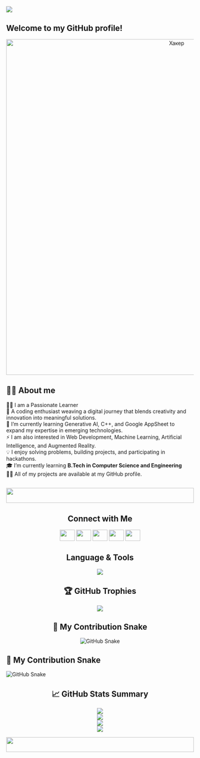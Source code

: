 <h1>
  <img src="https://readme-typing-svg.herokuapp.com/?font=FiraCode&size=35&lines=Hi+I'm+Sarang+Gole!+👋" />
</h1>

## Welcome to my GitHub profile! 
<div align="center">
  <img src="https://github.com/user-attachments/assets/24c288ad-ac07-48ed-9caf-f6331a872611" alt="Хакер" width="900">
</div>



## 🧑🏻 About me

👨‍💻 I am a Passionate Learner  
🚀 A coding enthusiast weaving a digital journey that blends creativity and innovation into meaningful solutions.  
🌱 I’m currently learning Generative AI, C++, and Google AppSheet to expand my expertise in emerging technologies.  
⚡ I am also interested in Web Development, Machine Learning, Artificial Intelligence, and Augmented Reality.  
💡 I enjoy solving problems, building projects, and participating in hackathons.  
🎓 I’m currently learning **B.Tech in Computer Science and Engineering**  
👨‍💻 All of my projects are available at my GitHub profile.

<h2>
  <img src="https://i.imgur.com/dBaSKWF.gif" height="40" width="100%">
</h2>

<div align="center">
<h2>Connect with Me</h2> 
<p align="center">
<a href="https://twitter.com/SarangGole22017?t=p-hDi-hdKwjkgT0GRr8rbg&s=09" target="blank"><img src="https://raw.githubusercontent.com/rahuldkjain/github-profile-readme-generator/master/src/images/icons/Social/twitter.svg" height="30" width="40" /></a>
<a href="https://www.linkedin.com/in/sarang-gole-43042831b" target="blank"><img src="https://raw.githubusercontent.com/rahuldkjain/github-profile-readme-generator/master/src/images/icons/Social/linked-in-alt.svg" height="30" width="40" /></a>
<a href="https://www.instagram.com/saranggole9106/profilecard/?igsh=MXNlZTlmOGcxdGpoNw==" target="blank"><img src="https://raw.githubusercontent.com/rahuldkjain/github-profile-readme-generator/master/src/images/icons/Social/instagram.svg" height="30" width="40" /></a>
<a href="https://youtube.com/@saranggole1947?feature=shared" target="blank"><img src="https://raw.githubusercontent.com/rahuldkjain/github-profile-readme-generator/master/src/images/icons/Social/youtube.svg" height="30" width="40" /></a>
<a href="https://www.snapchat.com/add/saranggole2024?share_id=1dhyD40quz4&locale=en-IN" target="blank"><img src="https://raw.githubusercontent.com/rahuldkjain/github-profile-readme-generator/master/src/images/icons/Social/snapchat.svg" height="30" width="40" /></a>  
</p>
</div>

<div align="center">
<h2>Language & Tools</h2> 
<p align="center">
  <a href="https://skillicons.dev">
    <img src="https://skillicons.dev/icons?i=c,cpp,figma,git,html,photoshop,postman,python" />
  </a>
</p>
</div>

<div align="center">
<h2>🏆 GitHub Trophies</h2>
<p align="center">
  <img src="https://github-profile-trophy.vercel.app/?username=Saranggole9106&theme=algolia&column=7&margin-w=5&margin-h=5" />
</p>
</div>

<div align="center">
 <h2>🐍 My Contribution Snake</h2>
 <img src="https://github.com/Saranggole9106/snk-" alt="GitHub Snake" />
 </div>
 

<h2>🐍 My Contribution Snake</h2>
<picture>
  <source media="(prefers-color-scheme: dark)" srcset="https://raw.githubusercontent.com/Saranggole9106/Saranggole9106/output/github-contribution-grid-snake-dark.svg" />
  <source media="(prefers-color-scheme: light)" srcset="https://raw.githubusercontent.com/Saranggole9106/Saranggole9106/output/github-contribution-grid-snake.svg" />
  <img alt="GitHub Snake" src="https://raw.githubusercontent.com/Saranggole9106/Saranggole9106/output/github-contribution-grid-snake.svg" />
</picture>


<div align="center">
<h2>📈 GitHub Stats Summary</h2>

![](http://github-profile-summary-cards.vercel.app/api/cards/repos-per-language?username=Saranggole9106&theme=solarized)  
![](http://github-profile-summary-cards.vercel.app/api/cards/most-commit-language?username=Saranggole9106&theme=transparent)  
![](http://github-profile-summary-cards.vercel.app/api/cards/stats?username=Saranggole9106&theme=transparent)  
![](http://github-profile-summary-cards.vercel.app/api/cards/productive-time?username=Saranggole9106&theme=solarized&utcOffset=5.3)

<img src="https://i.imgur.com/dBaSKWF.gif" height="40" width="100%">
</div>
